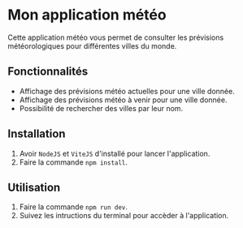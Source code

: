 # Mon application météo

Cette application météo vous permet de consulter les prévisions météorologiques pour différentes villes du monde.

## Fonctionnalités

- Affichage des prévisions météo actuelles pour une ville donnée.
- Affichage des prévisions météo à venir pour une ville donnée.
- Possibilité de rechercher des villes par leur nom.


## Installation

1. Avoir `NodeJS` et `ViteJS` d'installé pour lancer l'application.
2. Faire la commande `npm install`.

## Utilisation

1. Faire la commande `npm run dev`.
2. Suivez les intructions du terminal pour accèder à l'application.

